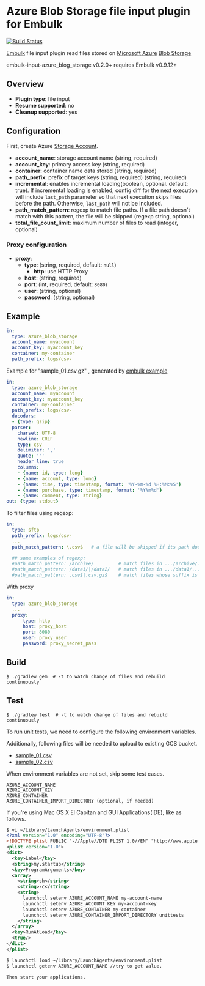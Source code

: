 # Azure Blob Storage file input plugin for Embulk
[![Build Status](https://travis-ci.org/embulk/embulk-input-azure_blob_storage.svg?branch=master)](https://travis-ci.org/embulk/embulk-input-azure_blob_storage)

[Embulk](http://www.embulk.org/) file input plugin read files stored on [Microsoft Azure](https://azure.microsoft.com/) [Blob Storage](https://azure.microsoft.com/en-us/documentation/articles/storage-introduction/#blob-storage)

embulk-input-azure_blog_storage v0.2.0+ requires Embulk v0.9.12+

## Overview

* **Plugin type**: file input
* **Resume supported**: no
* **Cleanup supported**: yes

## Configuration

First, create Azure [Storage Account](https://azure.microsoft.com/en-us/documentation/articles/storage-create-storage-account/).

- **account_name**: storage account name (string, required)
- **account_key**: primary access key (string, required)
- **container**: container name data stored (string, required)
- **path_prefix**: prefix of target keys (string, required) (string, required)
- **incremental**: enables incremental loading(boolean, optional. default: true). If incremental loading is enabled, config diff for the next execution will include `last_path` parameter so that next execution skips files before the path. Otherwise, `last_path` will not be included.
- **path_match_pattern**: regexp to match file paths. If a file path doesn't match with this pattern, the file will be skipped (regexp string, optional)
- **total_file_count_limit**: maximum number of files to read (integer, optional)

### Proxy configuration

- **proxy**:
    - **type**: (string, required, default: `null`)
        - **http**: use HTTP Proxy
    - **host**: (string, required)
    - **port**: (int, required, default: `8080`)
    - **user**: (string, optional)
    - **password**: (string, optional)

## Example

```yaml
in:
  type: azure_blob_storage
  account_name: myaccount
  account_key: myaccount_key
  container: my-container
  path_prefix: logs/csv-
```

Example for "sample_01.csv.gz" , generated by [embulk example](https://github.com/embulk/embulk#trying-examples)

```yaml
in:
  type: azure_blob_storage
  account_name: myaccount
  account_key: myaccount_key
  container: my-container
  path_prefix: logs/csv-
  decoders:
  - {type: gzip}
  parser:
    charset: UTF-8
    newline: CRLF
    type: csv
    delimiter: ','
    quote: '"'
    header_line: true
    columns:
    - {name: id, type: long}
    - {name: account, type: long}
    - {name: time, type: timestamp, format: '%Y-%m-%d %H:%M:%S'}
    - {name: purchase, type: timestamp, format: '%Y%m%d'}
    - {name: comment, type: string}
out: {type: stdout}
```

To filter files using regexp:

```yaml
in:
  type: sftp
  path_prefix: logs/csv-
  ...
  path_match_pattern: \.csv$   # a file will be skipped if its path doesn't match with this pattern

  ## some examples of regexp:
  #path_match_pattern: /archive/         # match files in .../archive/... directory
  #path_match_pattern: /data1/|/data2/   # match files in .../data1/... or .../data2/... directory
  #path_match_pattern: .csv$|.csv.gz$    # match files whose suffix is .csv or .csv.gz
```

With proxy
```yaml
in:
  type: azure_blob_storage
  ...
  proxy:
      type: http
      host: proxy_host
      port: 8080
      user: proxy_user
      password: proxy_secret_pass
```
## Build

```
$ ./gradlew gem  # -t to watch change of files and rebuild continuously
```

## Test

```
$ ./gradlew test  # -t to watch change of files and rebuild continuously
```

To run unit tests, we need to configure the following environment variables.

Additionally, following files will be needed to upload to existing GCS bucket.

* [sample_01.csv](src/test/resources/sample_01.csv)
* [sample_02.csv](src/test/resources/sample_02.csv)

When environment variables are not set, skip some test cases.

```
AZURE_ACCOUNT_NAME
AZURE_ACCOUNT_KEY
AZURE_CONTAINER
AZURE_CONTAINER_IMPORT_DIRECTORY (optional, if needed)
```

If you're using Mac OS X El Capitan and GUI Applications(IDE), like as follows.
```xml
$ vi ~/Library/LaunchAgents/environment.plist
<?xml version="1.0" encoding="UTF-8"?>
<!DOCTYPE plist PUBLIC "-//Apple//DTD PLIST 1.0//EN" "http://www.apple.com/DTDs/PropertyList-1.0.dtd">
<plist version="1.0">
<dict>
  <key>Label</key>
  <string>my.startup</string>
  <key>ProgramArguments</key>
  <array>
    <string>sh</string>
    <string>-c</string>
    <string>
      launchctl setenv AZURE_ACCOUNT_NAME my-account-name
      launchctl setenv AZURE_ACCOUNT_KEY my-account-key
      launchctl setenv AZURE_CONTAINER my-container
      launchctl setenv AZURE_CONTAINER_IMPORT_DIRECTORY unittests
    </string>
  </array>
  <key>RunAtLoad</key>
  <true/>
</dict>
</plist>

$ launchctl load ~/Library/LaunchAgents/environment.plist
$ launchctl getenv AZURE_ACCOUNT_NAME //try to get value.

Then start your applications.
```
